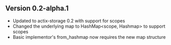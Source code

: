 ## Version 0.2-alpha.1
- Updated to actix-storage 0.2 with support for scopes
- Changed the underlying map to HashMap<scope, Hashmap> to support scopes
- Basic implementor's from_hashmap now requires the new map structure
